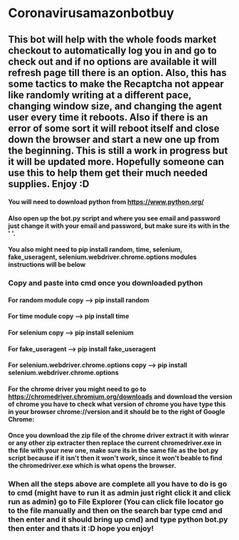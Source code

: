 # Coronavirusamazonbotbuy

## This bot will help with the whole foods market checkout to automatically log you in and go to check out and if no options are available it will refresh page till there is an option. Also, this has some tactics to make the Recaptcha not appear like randomly writing at a different pace, changing window size, and changing the agent user every time it reboots. Also if there is an error of some sort it will reboot itself and close down the browser and start a new one up from the beginning. This is still a work in progress but it will be updated more. Hopefully someone can use this to help them get their much needed supplies. Enjoy :D

#### You will need to download python from https://www.python.org/ 
#### Also open up the bot.py script and where you see email and password just change it with your email and password, but make sure its with in the ' '.  
#### You also might need to pip install random, time, selenium, fake_useragent, selenium.webdriver.chrome.options modules instructions will be below

### Copy and paste into cmd once you downloaded python 

#### For random module copy --> pip install random
#### For time module copy --> pip install time
#### For selenium copy --> pip install selenium 
#### For fake_useragent --> pip install fake_useragent
#### For selenium.webdriver.chrome.options copy --> pip install selenium.webdriver.chrome.options

#### For the chrome driver you might need to go to https://chromedriver.chromium.org/downloads and download the version of chrome you have to check what version of chrome you have type this in your browser chrome://version and it should be to the right of Google Chrome: 

#### Once you download the zip file of the chrome driver extract it with winrar or any other zip extracter then replace the current chromedriver.exe in the file with your new one, make sure its in the same file as the bot.py script because if it isn't then it won't work, since it won't beable to find the chromedriver.exe which is what opens the browser. 


### When all the steps above are complete all you have to do is go to cmd (might have to run it as admin just right click it and click run as admin) go to File Explorer (You can click file locator go to the file manually and then on the search bar type cmd and then enter and it should bring up cmd) and type python bot.py then enter and thats it :D hope you enjoy!
